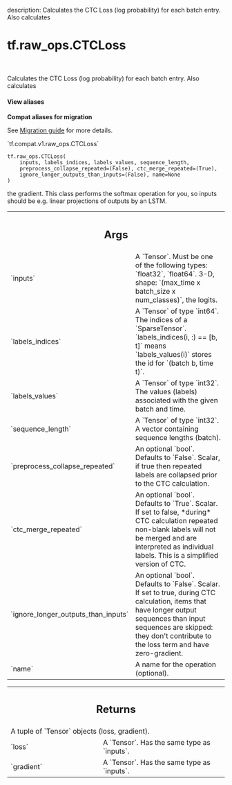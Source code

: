 description: Calculates the CTC Loss (log probability) for each batch entry.  Also calculates

<div itemscope itemtype="http://developers.google.com/ReferenceObject">
<meta itemprop="name" content="tf.raw_ops.CTCLoss" />
<meta itemprop="path" content="Stable" />
</div>

# tf.raw_ops.CTCLoss

<!-- Insert buttons and diff -->

<table class="tfo-notebook-buttons tfo-api nocontent" align="left">

</table>



Calculates the CTC Loss (log probability) for each batch entry.  Also calculates

<section class="expandable">
  <h4 class="showalways">View aliases</h4>
  <p>
<b>Compat aliases for migration</b>
<p>See
<a href="https://www.tensorflow.org/guide/migrate">Migration guide</a> for
more details.</p>
<p>`tf.compat.v1.raw_ops.CTCLoss`</p>
</p>
</section>

<pre class="devsite-click-to-copy prettyprint lang-py tfo-signature-link">
<code>tf.raw_ops.CTCLoss(
    inputs, labels_indices, labels_values, sequence_length,
    preprocess_collapse_repeated=(False), ctc_merge_repeated=(True),
    ignore_longer_outputs_than_inputs=(False), name=None
)
</code></pre>



<!-- Placeholder for "Used in" -->

the gradient.  This class performs the softmax operation for you, so inputs
should be e.g. linear projections of outputs by an LSTM.

<!-- Tabular view -->
 <table class="responsive fixed orange">
<colgroup><col width="214px"><col></colgroup>
<tr><th colspan="2"><h2 class="add-link">Args</h2></th></tr>

<tr>
<td>
`inputs`
</td>
<td>
A `Tensor`. Must be one of the following types: `float32`, `float64`.
3-D, shape: `(max_time x batch_size x num_classes)`, the logits.
</td>
</tr><tr>
<td>
`labels_indices`
</td>
<td>
A `Tensor` of type `int64`.
The indices of a `SparseTensor<int32, 2>`.
`labels_indices(i, :) == [b, t]` means `labels_values(i)` stores the id for
`(batch b, time t)`.
</td>
</tr><tr>
<td>
`labels_values`
</td>
<td>
A `Tensor` of type `int32`.
The values (labels) associated with the given batch and time.
</td>
</tr><tr>
<td>
`sequence_length`
</td>
<td>
A `Tensor` of type `int32`.
A vector containing sequence lengths (batch).
</td>
</tr><tr>
<td>
`preprocess_collapse_repeated`
</td>
<td>
An optional `bool`. Defaults to `False`.
Scalar, if true then repeated labels are
collapsed prior to the CTC calculation.
</td>
</tr><tr>
<td>
`ctc_merge_repeated`
</td>
<td>
An optional `bool`. Defaults to `True`.
Scalar.  If set to false, *during* CTC calculation
repeated non-blank labels will not be merged and are interpreted as
individual labels.  This is a simplified version of CTC.
</td>
</tr><tr>
<td>
`ignore_longer_outputs_than_inputs`
</td>
<td>
An optional `bool`. Defaults to `False`.
Scalar. If set to true, during CTC
calculation, items that have longer output sequences than input sequences
are skipped: they don't contribute to the loss term and have zero-gradient.
</td>
</tr><tr>
<td>
`name`
</td>
<td>
A name for the operation (optional).
</td>
</tr>
</table>



<!-- Tabular view -->
 <table class="responsive fixed orange">
<colgroup><col width="214px"><col></colgroup>
<tr><th colspan="2"><h2 class="add-link">Returns</h2></th></tr>
<tr class="alt">
<td colspan="2">
A tuple of `Tensor` objects (loss, gradient).
</td>
</tr>
<tr>
<td>
`loss`
</td>
<td>
A `Tensor`. Has the same type as `inputs`.
</td>
</tr><tr>
<td>
`gradient`
</td>
<td>
A `Tensor`. Has the same type as `inputs`.
</td>
</tr>
</table>

